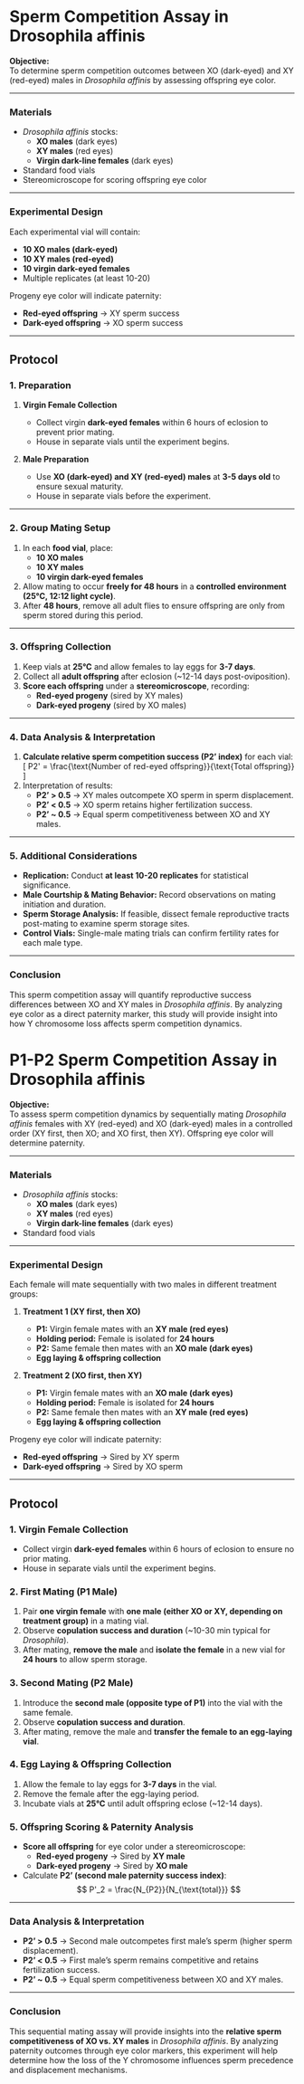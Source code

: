 # **Sperm Competition Assay in Drosophila affinis**  

**Objective:**  
To determine sperm competition outcomes between XO (dark-eyed) and XY (red-eyed) males in *Drosophila affinis* by assessing offspring eye color.

---

### **Materials**  
- *Drosophila affinis* stocks:  
  - **XO males** (dark eyes)  
  - **XY males** (red eyes)  
  - **Virgin dark-line females** (dark eyes)  
- Standard food vials
- Stereomicroscope for scoring offspring eye color  

---

### **Experimental Design**  
Each experimental vial will contain:  
- **10 XO males (dark-eyed)**  
- **10 XY males (red-eyed)**  
- **10 virgin dark-eyed females**  
- Multiple replicates (at least 10-20)  

Progeny eye color will indicate paternity:  
- **Red-eyed offspring** → XY sperm success  
- **Dark-eyed offspring** → XO sperm success  

---

## **Protocol**  

### **1. Preparation**  
1. **Virgin Female Collection**  
   - Collect virgin **dark-eyed females** within 6 hours of eclosion to prevent prior mating.  
   - House in separate vials until the experiment begins.  
   
2. **Male Preparation**  
   - Use **XO (dark-eyed) and XY (red-eyed) males** at **3-5 days old** to ensure sexual maturity.  
   - House in separate vials before the experiment.  
   
---

### **2. Group Mating Setup**  
1. In each **food vial**, place:  
   - **10 XO males**  
   - **10 XY males**  
   - **10 virgin dark-eyed females**  
2. Allow mating to occur **freely for 48 hours** in a **controlled environment (25°C, 12:12 light cycle)**.  
3. After **48 hours**, remove all adult flies to ensure offspring are only from sperm stored during this period.  

---

### **3. Offspring Collection**  
1. Keep vials at **25°C** and allow females to lay eggs for **3-7 days**.  
2. Collect all **adult offspring** after eclosion (~12-14 days post-oviposition).  
3. **Score each offspring** under a **stereomicroscope**, recording:  
   - **Red-eyed progeny** (sired by XY males)  
   - **Dark-eyed progeny** (sired by XO males)  

---

### **4. Data Analysis & Interpretation**  
1. **Calculate relative sperm competition success (P2’ index)** for each vial:  
   \[ P2' = \frac{\text{Number of red-eyed offspring}}{\text{Total offspring}} \]  
2. Interpretation of results:  
   - **P2’ > 0.5** → XY males outcompete XO sperm in sperm displacement.  
   - **P2’ < 0.5** → XO sperm retains higher fertilization success.  
   - **P2’ ~ 0.5** → Equal sperm competitiveness between XO and XY males.  

---

### **5. Additional Considerations**  
- **Replication:** Conduct **at least 10-20 replicates** for statistical significance.  
- **Male Courtship & Mating Behavior:** Record observations on mating initiation and duration.  
- **Sperm Storage Analysis:** If feasible, dissect female reproductive tracts post-mating to examine sperm storage sites.  
- **Control Vials:** Single-male mating trials can confirm fertility rates for each male type.  

---

### **Conclusion**  
This sperm competition assay will quantify reproductive success differences between XO and XY males in *Drosophila affinis*. By analyzing eye color as a direct paternity marker, this study will provide insight into how Y chromosome loss affects sperm competition dynamics.

# **P1-P2 Sperm Competition Assay in Drosophila affinis**

**Objective:**  
To assess sperm competition dynamics by sequentially mating *Drosophila affinis* females with XY (red-eyed) and XO (dark-eyed) males in a controlled order (XY first, then XO; and XO first, then XY). Offspring eye color will determine paternity.

---

### **Materials**  
- *Drosophila affinis* stocks:  
  - **XO males** (dark eyes)  
  - **XY males** (red eyes)  
  - **Virgin dark-line females** (dark eyes)  
- Standard food vials 

---

### **Experimental Design**  
Each female will mate sequentially with two males in different treatment groups:

1. **Treatment 1 (XY first, then XO)**  
   - **P1:** Virgin female mates with an **XY male (red eyes)**  
   - **Holding period:** Female is isolated for **24 hours**  
   - **P2:** Same female then mates with an **XO male (dark eyes)**  
   - **Egg laying & offspring collection**  
   
2. **Treatment 2 (XO first, then XY)**  
   - **P1:** Virgin female mates with an **XO male (dark eyes)**  
   - **Holding period:** Female is isolated for **24 hours**  
   - **P2:** Same female then mates with an **XY male (red eyes)**  
   - **Egg laying & offspring collection**  

Progeny eye color will indicate paternity:  
- **Red-eyed offspring** → Sired by XY sperm  
- **Dark-eyed offspring** → Sired by XO sperm  

---

## **Protocol**  

### **1. Virgin Female Collection**  
- Collect virgin **dark-eyed females** within 6 hours of eclosion to ensure no prior mating.  
- House in separate vials until the experiment begins.  

### **2. First Mating (P1 Male)**  
1. Pair **one virgin female** with **one male (either XO or XY, depending on treatment group)** in a mating vial.  
2. Observe **copulation success and duration** (~10-30 min typical for *Drosophila*).  
3. After mating, **remove the male** and **isolate the female** in a new vial for **24 hours** to allow sperm storage.  

### **3. Second Mating (P2 Male)**  
1. Introduce the **second male (opposite type of P1)** into the vial with the same female.  
2. Observe **copulation success and duration**.  
3. After mating, remove the male and **transfer the female to an egg-laying vial**.  

### **4. Egg Laying & Offspring Collection**  
1. Allow the female to lay eggs for **3-7 days** in the vial.  
2. Remove the female after the egg-laying period.  
3. Incubate vials at **25°C** until adult offspring eclose (~12-14 days).  

### **5. Offspring Scoring & Paternity Analysis**  
- **Score all offspring** for eye color under a stereomicroscope:
  - **Red-eyed progeny** → Sired by **XY male**
  - **Dark-eyed progeny** → Sired by **XO male**  
- Calculate **P2’ (second male paternity success index)**:  
$$
P'_2 = \frac{N_{P2}}{N_{\text{total}}}
$$


---

### **Data Analysis & Interpretation**  
- **P2’ > 0.5** → Second male outcompetes first male’s sperm (higher sperm displacement).
- **P2’ < 0.5** → First male’s sperm remains competitive and retains fertilization success.  
- **P2’ ~ 0.5** → Equal sperm competitiveness between XO and XY males.  

---

### **Conclusion**  
This sequential mating assay will provide insights into the **relative sperm competitiveness of XO vs. XY males** in *Drosophila affinis*. By analyzing paternity outcomes through eye color markers, this experiment will help determine how the loss of the Y chromosome influences sperm precedence and displacement mechanisms.